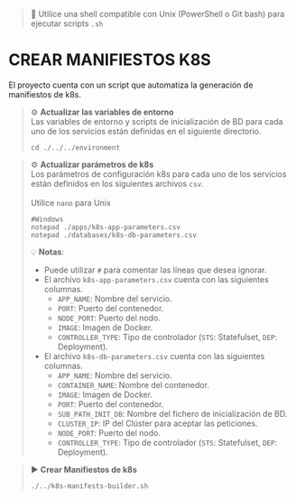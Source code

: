 > 📌 Utilice una shell compatible con Unix (PowerShell o Git bash) para ejecutar scripts `.sh`

# CREAR MANIFIESTOS K8S

El proyecto cuenta con un script que automatiza la generación de manifiestos de k8s.

> ⚙️ **Actualizar las variables de entorno**
> <br>Las variables de entorno y scripts de inicialización de BD para cada uno de los servicios están definidas en el siguiente directorio.
> ```shell script 
> cd ./../../environment
> ```

> ⚙️ **Actualizar parámetros de k8s**
> <br>Los parámetros de configuración k8s para cada uno de los servicios están definidos en los siguientes archivos `csv`.
> <br><br> Utilice `nano` para Unix
> ```shell script 
> #Windows
> notepad ./apps/k8s-app-parameters.csv
> notepad ./databases/k8s-db-parameters.csv
> ```
>
> 💡 **Notas**:
> - Puede utilizar `#` para comentar las líneas que desea ignorar.
> - El archivo `k8s-app-parameters.csv` cuenta con las siguientes columnas.
>   - `APP_NAME`: Nombre del servicio.
>   - `PORT`: Puerto del contenedor.
>   - `NODE_PORT`: Puerto del nodo.
>   - `IMAGE`: Imagen de Docker.
>   - `CONTROLLER_TYPE`: Tipo de controlador (`STS`: Statefulset, `DEP`: Deployment).
> - El archivo `k8s-db-parameters.csv` cuenta con las siguientes columnas.
>   - `APP_NAME`: Nombre del servicio.
>   - `CONTAINER_NAME`: Nombre del contenedor.
>   - `IMAGE`: Imagen de Docker.
>   - `PORT`: Puerto del contenedor.
>   - `SUB_PATH_INIT_DB`: Nombre del fichero de inicialización de BD.
>   - `CLUSTER_IP`: IP del Clúster para aceptar las peticiones.
>   - `NODE_PORT`: Puerto del nodo.
>   - `CONTROLLER_TYPE`: Tipo de controlador (`STS`: Statefulset, `DEP`: Deployment).


> ▶️ **Crear Manifiestos de k8s**
> ```shell script 
> ./../k8s-manifests-builder.sh
> ```

